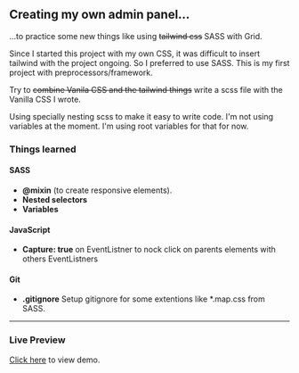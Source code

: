 ## Creating my own admin panel...

  ...to practice some new things like using ~~tailwind css~~ SASS with Grid.

Since I started this project with my own CSS, it was difficult to insert tailwind with the project ongoing. So I preferred to use SASS.
This is my first project with preprocessors/framework. 

Try to ~~combine Vanila CSS and the tailwind things~~ write a scss file with the Vanilla CSS I wrote.

Using specially nesting scss to make it easy to write code.
I'm not using variables at the moment. I'm using root variables for that for now.

### Things learned
#### SASS
 - **@mixin** (to create responsive elements).
 -  **Nested selectors** 
 - **Variables**

#### JavaScript
- **Capture: true** on EventListner to nock click on parents elements with others EventListners

#### Git
- **.gitignore** Setup gitignore for some extentions like *.map.css from SASS.

<hr>

### Live Preview
[Click here](https://asaks84.github.io/painel-admin/public/) to view demo.